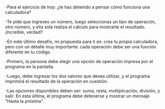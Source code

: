 -Para el ejercicio de hoy: ¿te has detenido a pensar cómo funciona una calculadora?

-Te pide que ingreses un número, luego seleccionas un tipo de operación, otro número, y ella sola realiza el cálculo para mostrarte el resultado. ¡Increíble, verdad?

-En este último desafío, mi propuesta para ti es: crea tu propia calculadora, pero con un detalle muy importante: cada operación debe ser una función diferente en tu código.

-Primero, la persona debe elegir una opción de operación impresa por el programa en la pantalla.

-Luego, debe ingresar los dos valores que desea utilizar, y el programa imprimirá el resultado de la operación en cuestión.

-Las opciones disponibles deben ser: suma, resta, multiplicación, división, y salir. En esta última, el programa debe detenerse y mostrar un mensaje "Hasta la próxima".